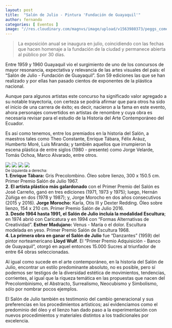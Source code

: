 ```yaml
---
layout: post
title:  "Salón de Julio - Pintura 'Fundación de Guayaquil'"
author: fernando
categories: [ Eventos ]
image: "//res.cloudinary.com/magnvs/image/upload/v1563980373/peggs_comercio_d4rvxl.jpg"
---
```

> La exposición anual se inaugura en julio, coincidiendo con las fechas que hacen homenaje a la fundación de la ciudad y permanece abierta al público por 30 días.

Entre 1959 y 1960 Guayaquil vio el surgimiento de uno de los concursos de mayor resonancia, expectativa y relevancia de las artes visuales del país: el “Salón de Julio - Fundación de Guayaquil”. Son 59 ediciones las que se han realizado y por ellas han pasado cientos de exponentes de la plástica nacional.

Aunque para algunos artistas este concurso ha significado valor agregado a su notable trayectoria, con certeza se podría afirmar que para otros ha sido el inicio de una carrera de éxito; es decir, nacieron a la fama en este evento, ahora personajes convertidos en artistas de renombre y cuya obra es necesaria revisar para el estudio de la Historia del Arte Contemporáneo del Ecuador.

Es así como tenemos, entre los premiados en la historia del Salón, a maestros tales como Theo Constante, Enrique Tábara, Félix Aráuz, Humberto Moré, Luis Miranda; y también aquellos que irrumpieron la escena plástica de entre siglos (1980 - presente) como Jorge Velarde, Tomás Ochoa, Marco Alvarado, entre otros.

<div class="g-wrap">
<div class="grid-post">
  <img class="selection is-tall" src="//res.cloudinary.com/magnvs/image/upload/v1577601864/atj3kfjxy3tzoav6hnsf.jpg"/>
  <img class="selection " src="//res.cloudinary.com/magnvs/image/upload/v1577601900/xmnilemgqg9tzkaxjqub.jpg"/>
  <img class="selection" src="//res.cloudinary.com/magnvs/image/upload/v1577601912/e6qiahcuohzblevjyx2r.png"/>
  <img class="selection" src="//res.cloudinary.com/magnvs/image/upload/v1577601879/sud5tq5zlqvehmat629y.jpg"/>
  <div class="captions"><small>De izquierda a derecha:</small><br /><b>1. Enrique Tábara:</b> Gris Precolombino. Óleo sobre lienzo, 300 x 150.5 cm. Primer Premio Salón de Julio 1967.<br />
    <b>2. El artista plástico más galardonado</b> con el Primer Premio del Salón es José Carreño, ganó en tres ediciones (1971, 1973 y 1975); luego, Hernán Zúñiga en dos (1978 y 1987); y, Jorge Morocho en dos años consecutivos (2015 y 2016). <b>Jorge Morocho:</b> Karla, Otis III y Dexter Redding. Óleo sobre lienzo, 154 x 210 cm. Primer Premio Salón de Julio 2016.<br />
    <b>3. Desde 1964 hasta 1991, el Salón de Julio incluía la modalidad Escultura</b>; en 1974 abrió con Caricatura y en 1994 con “Formas Alternativas de Creatividad”. <b>Esther Madujano:</b> Venus - María o el dolor. Escultura modelada en yeso. Primer Premio Salón de Escultura 1968.<br/>
    <b>4. La primera obra en ganar el Salón de Julio</b> fue “Danzantes” (1959) del pintor norteamericano <b>Lloyd Wulf</b>. El “Primer Premio Adquisición - Banco de Guayaquil”, otorgó en aquel entonces 15.000 Sucres al triunfador de entre 64 obras seleccionadas.<br/>
  </div>
</div>
</div>

Al igual como sucede en el arte contemporáneo, en la historia del Salón de Julio, encontrar un estilo predominante absoluto, no es posible, pero sí podemos ser testigos de la diversidad estética de movimientos, tendencias, corrientes, al igual que la riqueza temática en las propuestas que nacen del Precolombinismo, el Abstracto, Surrealismo, Neocubismo y Simbolismo, sólo por nombrar pocos ejemplos.

El Salón de Julio también es testimonio del cambio generacional y sus preferencias en los procedimientos artísticos; así evidenciamos como el predominio del óleo y el lienzo han dado paso a la experimentación con nuevos procedimientos y materiales distintos a los tradicionales por excelencia.
